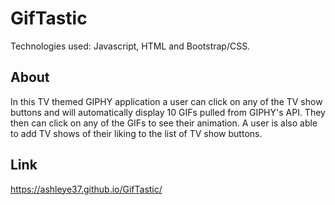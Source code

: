 # GifTastic

Technologies used: Javascript, HTML and Bootstrap/CSS.

## About

In this TV themed GIPHY application a user can click on any of the TV show buttons and will automatically display 10 GIFs pulled from GIPHY's API. They then can click on any of the GIFs to see their animation. A user is also able to add TV shows of their liking to the list of TV show buttons. 

## Link
https://ashleye37.github.io/GifTastic/
